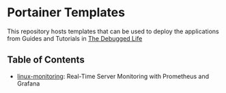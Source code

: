 # Portainer Templates

This repository hosts templates that can be used to deploy the applications from Guides and Tutorials in [The Debugged Life](https://thedebugged.life)

## Table of Contents

- [linux-monitoring](linux-monitoring/): Real-Time Server Monitoring with Prometheus and Grafana
